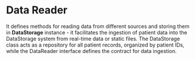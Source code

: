 # Data Reader 

It defines methods for reading data from different sources and storing them in **DataStorage** instance - it facilitates the ingestion of patient data into the DataStorage system from real-time data or static files. The DataStorage class acts as a repository for all patient records, organized by patient IDs, while the DataReader interface defines the contract for data ingestion.

